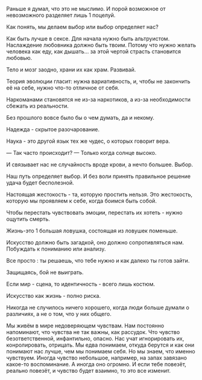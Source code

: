 Раньше я думал, что это не мыслимо. И порой возможное от невозможного разделяет лишь 1 поцелуй.

Как понять, мы делаем выбор или выбор определяет нас?

Как быть лучше в сексе.
Для начала нужно быть альтруистом. Наслаждение любовника должно быть твоим. Потому что нужно  желать человека как еду, как дышать... за этой чертой страсть становится любовью.

Тело и мозг заодно, храни их как храм. Развивай.

Теория эволюции гласит: нужна вариативность, и, чтобы не закончить её на себе, нужно что-то отличное от себя.

Наркоманами становятся не из-за наркотиков, а из-за необходимости сбежать из реальности.

Без прошлого вовсе было бы о чем думать, да и некому.

Надежда - скрытое разочарование.

Наука - это другой язык тех же чудес, о которых говорит вера.

— Так часто происходит?
— Только когда солнце высоко.

И связывает нас не случайность вроде крови, а нечто большее. Выбор.

Наш путь определяет выбор. И без воли принять правильное решение удача будет бесполезной.

Настоящая жестокость - та, которую простить нельзя. Это жестокость, которую мы проявляем к себе, когда боимся быть собой.

Чтобы перестать чувствовать эмоции, перестать их хотеть - нужно ощутить смерть.

Жизнь-это 1 большая ловушка, состоящая из ловушек поменьше.

Искусство должно быть загадкой, оно должно сопротивляться нам. Побуждать к пониманию или анализу.

Все просто : ты решаешь, что тебе нужно и как далеко ты готов зайти.

Защищаясь, бой не выиграть.

Если мир - сцена, то идентичность - всего лишь костюм.

Искусство как жизнь - полно риска.

Никогда не случилось ничего хорошего, когда люди больше думали о различиях, а не о том, что у них общего.

Мы живём в мире недоверяющем чувствам. Нам постоянно напоминают, что чувства не так важны, как рассудок. Что чувство безответственной, инфантильно, опасно. Нас учат игнорировать их, конролировать, отрицать. Мы едва понимаем, откуда берутся и как они понимают нас лучше, чем мы понимаем себя. Но мы знаем, что 
именно чувствуем. Иногда чувство небольшое, например, на запах завязано какое-то воспоминание. А иногда оно огромно. И если тебе повезёт, реально повезёт, и чувство будет взаимно, то это все изменит.
